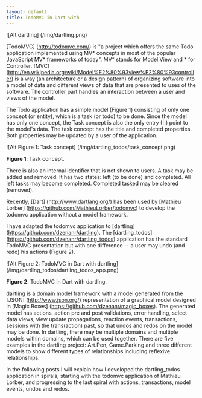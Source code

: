 ```yaml
---
layout: default
title: TodoMVC in Dart with
---
```


![Alt dartling] (/img/dartling.png)

[TodoMVC] (http://todomvc.com/) is "a project which offers the same Todo application implemented using MV* concepts in most of the popular JavaScript MV* frameworks of today". MV* stands for Model View and * for Controller. [MVC] (http://en.wikipedia.org/wiki/Model%E2%80%93view%E2%80%93controller) is a way (an architecture or a design pattern) of organizing software into a model of data and different views of data that are presented to uses of the software. The controller part handles an interaction between a user and views of the model. 

The Todo application has a simple model (Figure 1) consisting of only one concept (or entity), which is a task (or todo) to be done. Since the model has only one concept, the Task concept is also the only entry (||) point to the model's data. The task concept has the title and completed properties. Both properties may be updated by a user of the application.

![Alt Figure 1: Task concept] (/img/dartling_todos/task_concept.png)

**Figure 1**: Task concept.

There is also an internal identifier that is not shown to users. A task may be added and removed. It has two states: left (to be done) and completed. All left tasks may become completed. Completed tasked may be cleared (removed).

Recently, [Dart] (http://www.dartlang.org/) has been used by [Mathieu Lorber] (https://github.com/MathieuLorber/todomvc) to develop the todomvc application without a model framework.

I have adapted the todomvc application to [dartling] (https://github.com/dzenanr/dartling). The [dartling_todos] (https://github.com/dzenanr/dartling_todos) application has the standard TodoMVC presentation but with one difference -- a user may undo (and redo) his actions (Figure 2).

![Alt Figure 2: TodoMVC in Dart with dartling] (/img/dartling_todos/dartling_todos_app.png)

**Figure 2**: TodoMVC in Dart with dartling.

dartling is a domain model framework with a model generated from the [JSON] (http://www.json.org/) representation of a graphical model designed in [Magic Boxes] (https://github.com/dzenanr/magic_boxes). The generated model has actions, action pre and post validations, error handling, select data views, view update propagations, reaction events, transactions, sessions with the trans(action) past, so that undos and redos on the model may be done. In dartling, there may be multiple domains and multiple models within domains, which can be used together. There are five examples in the dartling project: Art.Pen, Game.Parking and three different models to show different types of relationships including reflexive relationships.

In the following posts I will explain how I developed the dartling_todos application in spirals, starting with the todomvc application of Mathieu Lorber, and progressing to the last spiral with actions, transactions, model events, undos and redos.
